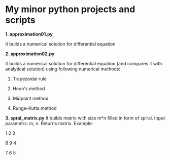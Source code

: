 # My minor python projects and scripts

$\textbf{1. approximation01.py}$

  It builds a numerical solution for differential equation




$\textbf{2. approximation02.py}$

  It builds a numerical solution for differential equation (and compares it with analytical solution) using following numerical methods:
  
  1. Trapezoidal rule
  
  2. Heun's method
  
  3. Midpoint method
  
  4. Runge–Kutta method
 
$\textbf{3. spral_matrix.py}$
  It builds matrix with size m*n filled in form of spiral. Input parametrs: m, n. Returns matrix.
  Example:
  
  1 2 3
  
  8 9 4
  
  7 6 5
